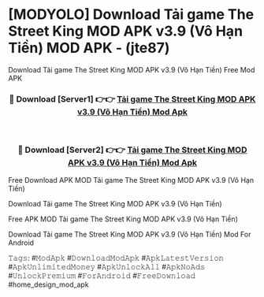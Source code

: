 # [MODYOLO] Download Tải game The Street King MOD APK v3.9 (Vô Hạn Tiền) MOD APK - (jte87)
Download Tải game The Street King MOD APK v3.9 (Vô Hạn Tiền) Free Mod APK

<div align="center">
<h3>🔴 Download [Server1] 👉👉 <a href="https://apk-comot.site?title=Tải_game_The_Street_King_MOD_APK_v3.9_(Vô_Hạn_Tiền)">Tải game The Street King MOD APK v3.9 (Vô Hạn Tiền) Mod Apk</a></h3><br>

<h3>🔴 Download [Server2] 👉👉 <a href="https://apk-comot.site?title=Tải_game_The_Street_King_MOD_APK_v3.9_(Vô_Hạn_Tiền)">Tải game The Street King MOD APK v3.9 (Vô Hạn Tiền) Mod Apk</a></h3>
</div>


Free Download APK MOD Tải game The Street King MOD APK v3.9 (Vô Hạn Tiền)

Download Tải game The Street King MOD APK v3.9 (Vô Hạn Tiền) 

Free APK MOD Tải game The Street King MOD APK v3.9 (Vô Hạn Tiền) 

Download Tải game The Street King MOD APK v3.9 (Vô Hạn Tiền) Mod For Android

𝚃𝚊𝚐𝚜: #𝙼𝚘𝚍𝙰𝚙𝚔 #𝙳𝚘𝚠𝚗𝚕𝚘𝚊𝚍𝙼𝚘𝚍𝙰𝚙𝚔 #𝙰𝚙𝚔𝙻𝚊𝚝𝚎𝚜𝚝𝚅𝚎𝚛𝚜𝚒𝚘𝚗 #𝙰𝚙𝚔𝚄𝚗𝚕𝚒𝚖𝚒𝚝𝚎𝚍𝙼𝚘𝚗𝚎𝚢 #𝙰𝚙𝚔𝚄𝚗𝚕𝚘𝚌𝚔𝙰𝚕𝚕 #𝙰𝚙𝚔𝙽𝚘𝙰𝚍𝚜 #𝚄𝚗𝚕𝚘𝚌𝚔𝙿𝚛𝚎𝚖𝚒𝚞𝚖 #𝙵𝚘𝚛𝙰𝚗𝚍𝚛𝚘𝚒𝚍 #𝙵𝚛𝚎𝚎𝙳𝚘𝚠𝚗𝚕𝚘𝚊𝚍 #home_design_mod_apk